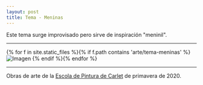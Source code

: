 ```yaml
---
layout: post
title: Tema - Meninas
---
```


Este tema surge improvisado pero sirve de inspiración "meninil".

---

{% for f in site.static_files %}{% if f.path contains 'arte/tema-meninas' %}
<img src="{{ site.baseurl }}{{ f.path }}" alt="Imagen" />
{% endif %}{% endfor %}

---

Obras de arte de la [Escola de Pintura de Carlet](https://arte.pinturitas.com) de primavera de 2020.
